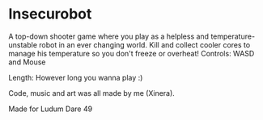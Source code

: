 # Insecurobot
A top-down shooter game where you play as a helpless and temperature-unstable robot in an ever changing world. Kill and collect cooler cores to manage his temperature so you don't freeze or overheat!
Controls: WASD and Mouse

Length: However long you wanna play :)

Code, music and art was all made by me (Xinera).

Made for Ludum Dare 49

